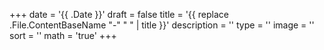 +++
date = '{{ .Date }}'
draft = false
title = '{{ replace .File.ContentBaseName "-" " " | title }}'
description = ''
type = ''
image = ''
sort = ''
math = 'true'
+++
